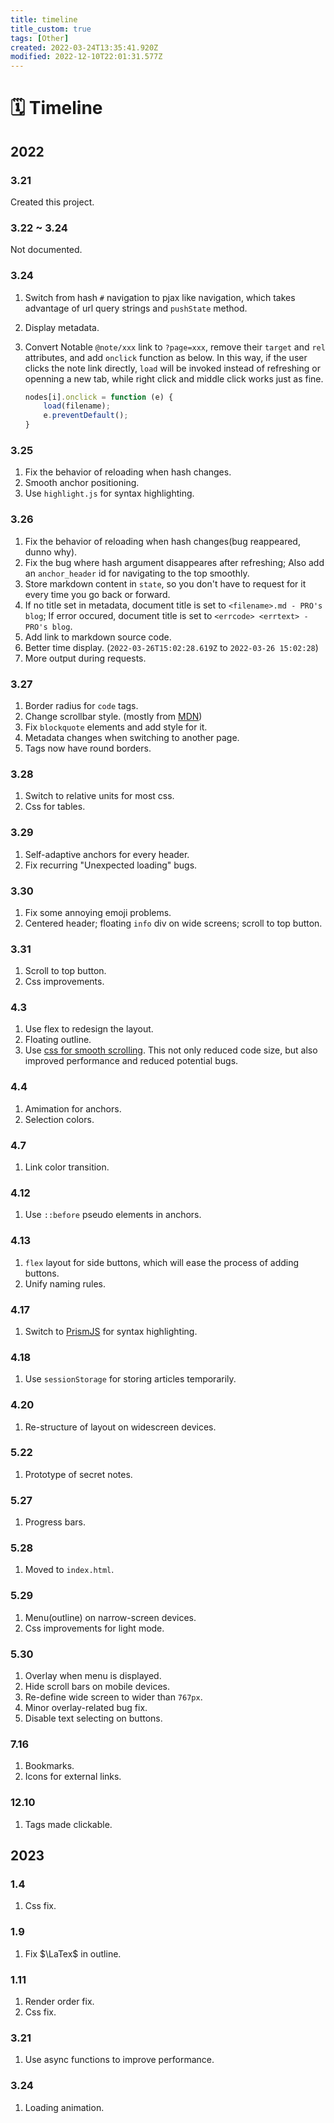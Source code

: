 ```yaml
---
title: timeline
title_custom: true
tags: [Other]
created: 2022-03-24T13:35:41.920Z
modified: 2022-12-10T22:01:31.577Z
---
```


# 🗓️ Timeline
## 2022
### 3.21
Created this project.

### 3.22 ~ 3.24
Not documented.

### 3.24
1. Switch from hash `#` navigation to pjax like navigation, which takes advantage of url query strings and `pushState` method.
2. Display metadata.
3. Convert Notable `@note/xxx` link to `?page=xxx`, remove their `target` and `rel` attributes, and add `onclick` function as below. In this way, if the user clicks the note link directly, `load` will be invoked instead of refreshing or openning a new tab, while right click and middle click works just as fine.

    ```javascript
    nodes[i].onclick = function (e) {
        load(filename);
        e.preventDefault();
    }
    ```

### 3.25
1. Fix the behavior of reloading when hash changes.
2. Smooth anchor positioning.
3. Use `highlight.js` for syntax highlighting.

### 3.26
1. Fix the behavior of reloading when hash changes(bug reappeared, dunno why).
2. Fix the bug where hash argument disappeares after refreshing; Also add an `anchor_header` id for navigating to the top smoothly.
3. Store markdown content in `state`, so you don't have to request for it every time you go back or forward.
4. If no title set in metadata, document title is set to `<filename>.md - PRO's blog`; If error occured, document title is set to `<errcode> <errtext> - PRO's blog`.
5. Add link to markdown source code.
6. Better time display. (`2022-03-26T15:02:28.619Z` to `2022-03-26 15:02:28`)
7. More output during requests.

### 3.27
1. Border radius for `code` tags.
2. Change scrollbar style. (mostly from [MDN](https://developer.mozilla.org/))
3. Fix `blockquote` elements and add style for it.
4. Metadata changes when switching to another page.
5. Tags now have round borders.

### 3.28
1. Switch to relative units for most css.
2. Css for tables.

### 3.29
1. Self-adaptive anchors for every header.
2. Fix recurring "Unexpected loading" bugs.

### 3.30
1. Fix some annoying emoji problems.
2. Centered header; floating `info` div on wide screens; scroll to top button.

### 3.31
1. Scroll to top button.
2. Css improvements.

### 4.3
1. Use flex to redesign the layout.
2. Floating outline.
3. Use [css for smooth scrolling](https://gomakethings.com/how-to-animate-scrolling-to-anchor-links-with-one-line-of-css/). This not only reduced code size, but also improved performance and reduced potential bugs.

### 4.4
1. Amimation for anchors.
2. Selection colors.

### 4.7
1. Link color transition.

### 4.12
1. Use `::before` pseudo elements in anchors.

### 4.13
1. `flex` layout for side buttons, which will ease the process of adding buttons.
2. Unify naming rules.

### 4.17
1. Switch to [PrismJS](https://prismjs.com/) for syntax highlighting.

### 4.18
1. Use `sessionStorage` for storing articles temporarily.

### 4.20
1. Re-structure of layout on widescreen devices.

### 5.22
1. Prototype of secret notes.

### 5.27
1. Progress bars.

### 5.28
1. Moved to `index.html`.

### 5.29
1. Menu(outline) on narrow-screen devices.
2. Css improvements for light mode.

### 5.30
1. Overlay when menu is displayed.
2. Hide scroll bars on mobile devices.
3. Re-define wide screen to wider than `767px`.
4. Minor overlay-related bug fix.
5. Disable text selecting on buttons.

### 7.16
1. Bookmarks.
2. Icons for external links.

### 12.10
1. Tags made clickable.

## 2023
### 1.4
1. Css fix.

### 1.9
1. Fix $\LaTex$ in outline.

### 1.11
1. Render order fix.
2. Css fix.

### 3.21
1. Use async functions to improve performance.

### 3.24
1. Loading animation.
